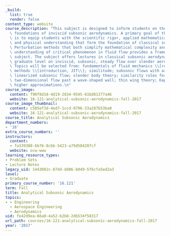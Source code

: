 ```yaml
---
_build:
  list: true
  render: false
content_type: website
course_description: "This subject is designed to inform students on the analytical\
  \ foundations of inviscid subsonic aerodynamics. A primary goal of this subject\
  \ is to equip students with the scientific rigor, applied mathematical complexity,\
  \ and physical understanding that form the foundation of classical subsonic aerodynamics.\
  \ Perturbation methods that both simplify mathematical complexity and expand physical\
  \ understanding of critical phenomenon in fluid flow provides a framework for the\
  \ subject. The subject offers lectures in classical subsonic aerodynamics at the\
  \ graduate level on inviscid, subsonic, steady flow over slender aerodynamic bodies.\
  \ Topics will be selected from: fundamentals of fluid mechanics \\[review\\]; singular-perturbation\
  \ methods \\[introduction, JIT\\]; similitude; subsonic flows with axial symmetry;\
  \ linearized subsonic flow; slender body theory; similarity rules for subsonic flows;\
  \ two-dimensional flow past a wave-shaped wall; thin wing theory; Kaplan\u2019s\
  \ higher approximations.\n"
course_image:
  content: f90f8d18-4d19-2834-9545-81bd81377a46
  website: 16-121-analytical-subsonic-aerodynamics-fall-2017
course_image_thumbnail:
  content: c505ef3d-4ed7-1ccd-9796-33a287b53ba0
  website: 16-121-analytical-subsonic-aerodynamics-fall-2017
course_title: Analytical Subsonic Aerodynamics
department_numbers:
- '16'
extra_course_numbers: ''
instructors:
  content:
  - fa339388-6b76-8cbb-5423-a79d584207cf
  website: ocw-www
learning_resource_types:
- Problem Sets
- Lecture Notes
legacy_uid: 1443082c-87dd-dd06-b049-5f6cfa5ed2a3
level:
- Graduate
primary_course_number: '16.121'
term: Fall
title: Analytical Subsonic Aerodynamics
topics:
- - Engineering
  - Aerospace Engineering
  - Aerodynamics
uid: fe42d9ea-66a0-4a52-b2b8-2db534f58317
url_path: courses/16-121-analytical-subsonic-aerodynamics-fall-2017
year: '2017'
---
```

